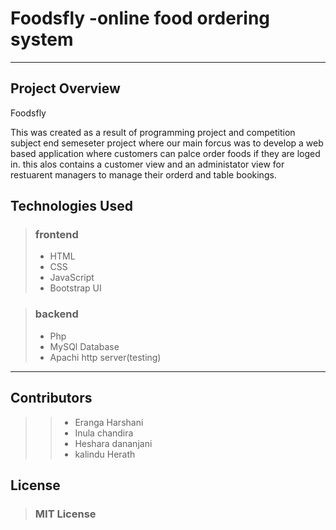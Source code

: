 # Foodsfly -online food ordering system

<hr>

## Project Overview

<p>
Foodsfly<br>

This was created as a result of programming project and competition subject end semeseter project where our main forcus was to develop a web based application where customers can palce order foods if they are loged in.
this alos contains a customer view and an administator view for restuarent managers to manage their orderd and table bookings.
<p>

## Technologies Used

> ### frontend
><uL>
><li>HTML</li>
><li>CSS</li>
><li>JavaScript</li>
><li>Bootstrap UI</li>
></ul>

> ### backend
><uL>
><li>Php</li>
><li>MySQl Database</li>
><li>Apachi http server(testing)</li>

></ul>

<hr>

## Contributors
>><ul>
>><li>Eranga Harshani </li>
>><li>Inula chandira</li>
>><li>Heshara dananjani</li>
>><li>kalindu Herath</li>
>></li>

## License

> ### MIT License
